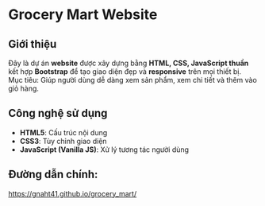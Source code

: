 # Grocery Mart Website

## Giới thiệu
Đây là dự án **website** được xây dựng bằng **HTML, CSS, JavaScript thuần** kết hợp **Bootstrap** để tạo giao diện đẹp và **responsive** trên mọi thiết bị.  
Mục tiêu: Giúp người dùng dễ dàng xem sản phẩm, xem chi tiết và thêm vào giỏ hàng.

## Công nghệ sử dụng
- **HTML5**: Cấu trúc nội dung
- **CSS3**: Tùy chỉnh giao diện
- **JavaScript (Vanilla JS)**: Xử lý tương tác người dùng
  
## Đường dẫn chính: 
https://gnaht41.github.io/grocery_mart/
